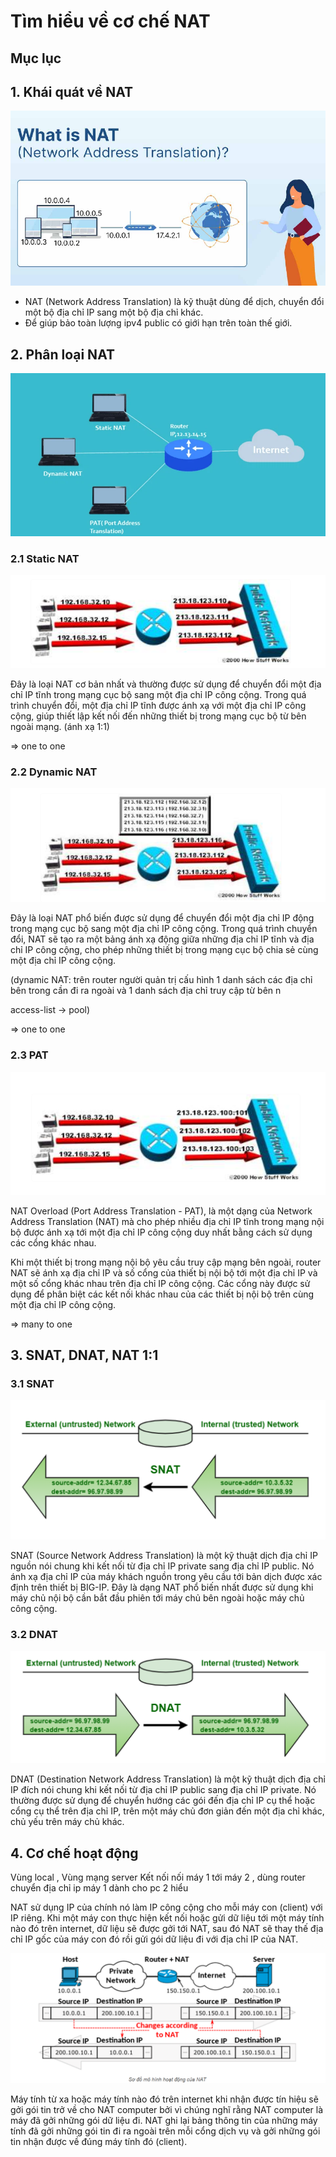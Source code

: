 # Tìm hiểu về cơ chế NAT

## Mục lục

## 1. Khái quát về NAT
![hinhanh1](/LinhNH/07.Timhieu_NAT/images/nat.png)  
- NAT (Network Address Translation) là kỹ thuật dùng để dịch, chuyển đổi một bộ địa chỉ IP  sang một bộ địa chỉ khác.
- Để giúp bảo toàn lượng ipv4 public có giới hạn trên toàn thế giới.
## 2. Phân loại NAT
![hinhanh2](/LinhNH/07.Timhieu_NAT/images/phanloai.png)  

### 2.1 Static NAT
![hinhanh2.1](/LinhNH/07.Timhieu_NAT/images/static.png)  


Đây là loại NAT cơ bản nhất và thường được sử dụng để chuyển đổi một địa chỉ IP tĩnh trong mạng cục bộ sang một địa chỉ IP công cộng. Trong quá trình chuyển đổi, một địa chỉ IP tĩnh được ánh xạ với một địa chỉ IP công cộng, giúp thiết lập kết nối đến những thiết bị trong mạng cục bộ từ bên ngoài mạng. (ánh xạ  1:1)

=> one to one

### 2.2 Dynamic NAT
![hinhanh2.2](/LinhNH/07.Timhieu_NAT/images/dynamic.png)  

Đây là loại NAT phổ biến được sử dụng để chuyển đổi một địa chỉ IP động trong mạng cục bộ sang một địa chỉ IP công cộng. Trong quá trình chuyển đổi, NAT sẽ tạo ra một bảng ánh xạ động giữa những địa chỉ IP tĩnh và địa chỉ IP công cộng, cho phép những thiết bị trong mạng cục bộ chia sẻ cùng một địa chỉ IP công cộng.

(dynamic NAT: trên router người quản trị cấu hình  1 danh sách các địa chỉ bên trong cần đi ra ngoài và 1 danh sách địa chỉ truy cập từ bên n

access-list -> pool)

=> one to one 
### 2.3 PAT
![hinhanh2.3](/LinhNH/07.Timhieu_NAT/images/overloading.png)  

NAT Overload (Port Address Translation - PAT), là một dạng của Network Address Translation (NAT) mà cho phép nhiều địa chỉ IP tĩnh trong mạng nội bộ được ánh xạ tới một địa chỉ IP công cộng duy nhất bằng cách sử dụng các cổng khác nhau.

Khi một thiết bị trong mạng nội bộ yêu cầu truy cập mạng bên ngoài, router NAT sẽ ánh xạ địa chỉ IP và số cổng của thiết bị nội bộ tới một địa chỉ IP và một số cổng khác nhau trên địa chỉ IP công cộng. Các cổng này được sử dụng để phân biệt các kết nối khác nhau của các thiết bị nội bộ trên cùng một địa chỉ IP công cộng.

=> many to one

## 3. SNAT, DNAT, NAT 1:1

### 3.1 SNAT
![hinhanh3.1](/LinhNH/07.Timhieu_NAT/images/snat.png) 

SNAT (Source Network Address Translation) là một kỹ thuật dịch địa chỉ IP nguồn nói chung khi kết nối từ địa chỉ IP private sang địa chỉ IP public. Nó ánh xạ địa chỉ IP của máy khách nguồn trong yêu cầu tới bản dịch được xác định trên thiết bị BIG-IP. Đây là dạng NAT phổ biến nhất được sử dụng khi máy chủ nội bộ cần bắt đầu phiên tới máy chủ bên ngoài hoặc máy chủ công cộng.
### 3.2 DNAT
![hinhanh3.2](/LinhNH/07.Timhieu_NAT/images/dnat.png) 

DNAT (Destination Network Address Translation) là một kỹ thuật dịch địa chỉ IP đích nói chung khi kết nối từ địa chỉ IP public sang địa chỉ IP private. Nó thường được sử dụng để chuyển hướng các gói đến địa chỉ IP cụ thể hoặc cổng cụ thể trên địa chỉ IP, trên một máy chủ đơn giản đến một địa chỉ khác, chủ yếu trên máy chủ khác.


## 4. Cơ chế hoạt động

Vùng local , Vùng mạng server
Kết nối nối máy 1 tới máy 2 , dùng router chuyển địa chỉ ip máy 1 dành cho pc 2 hiểu

NAT sử dụng IP của chính nó làm IP công cộng cho mỗi máy con (client) với IP riêng. Khi một máy con thực hiện kết nối hoặc gửi dữ liệu tới một máy tính nào đó trên internet, dữ liệu sẽ được gởi tới NAT, sau đó NAT sẽ thay thế địa chỉ IP gốc của máy con đó rồi gửi gói dữ liệu đi với địa chỉ IP của NAT.

![hinhanh4](/LinhNH/07.Timhieu_NAT/images/coche_hoatdong.png) 

Máy tính từ xa hoặc máy tính nào đó trên internet khi nhận được tín hiệu sẽ gởi gói tin trở về cho NAT computer bởi vì chúng nghĩ rằng NAT computer là máy đã gởi những gói dữ liệu đi. NAT ghi lại bảng thông tin của những máy tính đã gởi những gói tin đi ra ngoài trên mỗi cổng dịch vụ và gởi những gói tin nhận được về đúng máy tính đó (client).
